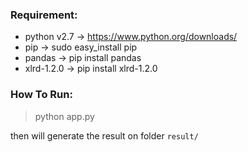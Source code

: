 ### Requirement:

- python v2.7 -> https://www.python.org/downloads/
- pip -> sudo easy_install pip
- pandas -> pip install pandas
- xlrd-1.2.0 -> pip install xlrd-1.2.0

### How To Run:

> python app.py

then will generate the result on folder `result/`